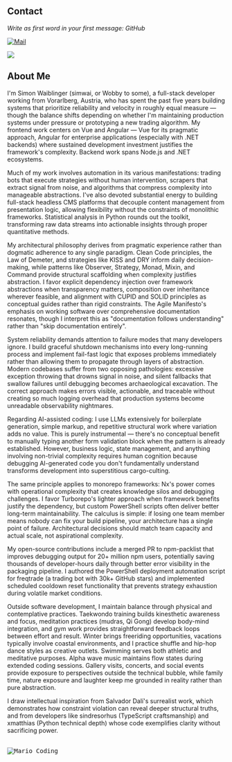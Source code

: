 ## Contact
<i>Write as first word in your first message: GitHub</i>

[![Mail](https://img.shields.io/badge/Mail-simonwaiblinger@wobbit.at-07000C?style=rounded&logo=gmail&logoColor=DCBEFF&labelColor=1F1924)](mailto:simonwaiblinger@wobbit.at)

<img src="https://github-readme-stats.vercel.app/api/top-langs/?username=simwai&hide_progress=true&bg_color=07000C&text_color=DCBEFF&title_color=DCBEFF&border_color=DCBEFF" />

## About Me
I'm Simon Waiblinger (simwai, or Wobby to some), a full-stack developer working from Vorarlberg, Austria, who has spent the past five years building systems that prioritize reliability and velocity in roughly equal measure — though the balance shifts depending on whether I'm maintaining production systems under pressure or prototyping a new trading algorithm. My frontend work centers on Vue and Angular — Vue for its pragmatic approach, Angular for enterprise applications (especially with .NET backends) where sustained development investment justifies the framework's complexity. Backend work spans Node.js and .NET ecosystems.

Much of my work involves automation in its various manifestations: trading bots that execute strategies without human intervention, scrapers that extract signal from noise, and algorithms that compress complexity into manageable abstractions. I've also devoted substantial energy to building full-stack headless CMS platforms that decouple content management from presentation logic, allowing flexibility without the constraints of monolithic frameworks. Statistical analysis in Python rounds out the toolkit, transforming raw data streams into actionable insights through proper quantitative methods.

My architectural philosophy derives from pragmatic experience rather than dogmatic adherence to any single paradigm. Clean Code principles, the Law of Demeter, and strategies like KISS and DRY inform daily decision-making, while patterns like Observer, Strategy, Monad, Mixin, and Command provide structural scaffolding when complexity justifies abstraction. I favor explicit dependency injection over framework abstractions when transparency matters, composition over inheritance wherever feasible, and alignment with CUPID and SOLID principles as conceptual guides rather than rigid constraints. The Agile Manifesto's emphasis on working software over comprehensive documentation resonates, though I interpret this as "documentation follows understanding" rather than "skip documentation entirely".

System reliability demands attention to failure modes that many developers ignore. I build graceful shutdown mechanisms into every long-running process and implement fail-fast logic that exposes problems immediately rather than allowing them to propagate through layers of abstraction. Modern codebases suffer from two opposing pathologies: excessive exception throwing that drowns signal in noise, and silent fallbacks that swallow failures until debugging becomes archaeological excavation. The correct approach makes errors visible, actionable, and traceable without creating so much logging overhead that production systems become unreadable observability nightmares.

Regarding AI-assisted coding: I use LLMs extensively for boilerplate generation, simple markup, and repetitive structural work where variation adds no value. This is purely instrumental — there's no conceptual benefit to manually typing another form validation block when the pattern is already established. However, business logic, state management, and anything involving non-trivial complexity requires human cognition because debugging AI-generated code you don't fundamentally understand transforms development into superstitious cargo-culting.

The same principle applies to monorepo frameworks: Nx's power comes with operational complexity that creates knowledge silos and debugging challenges. I favor Turborepo's lighter approach when framework benefits justify the dependency, but custom PowerShell scripts often deliver better long-term maintainability. The calculus is simple: if losing one team member means nobody can fix your build pipeline, your architecture has a single point of failure. Architectural decisions should match team capacity and actual scale, not aspirational complexity.

My open-source contributions include a merged PR to npm-packlist that improves debugging output for 20+ million npm users, potentially saving thousands of developer-hours daily through better error visibility in the packaging pipeline. I authored the PowerShell deployment automation script for freqtrade (a trading bot with 30k+ GitHub stars) and implemented scheduled cooldown reset functionality that prevents strategy exhaustion during volatile market conditions.

Outside software development, I maintain balance through physical and contemplative practices. Taekwondo training builds kinesthetic awareness and focus, meditation practices (mudras, Qi Gong) develop body-mind integration, and gym work provides straightforward feedback loops between effort and result. Winter brings freeriding opportunities, vacations typically involve coastal environments, and I practice shuffle and hip-hop dance styles as creative outlets. Swimming serves both athletic and meditative purposes. Alpha wave music maintains flow states during extended coding sessions. Gallery visits, concerts, and social events provide exposure to perspectives outside the technical bubble, while family time, nature exposure and laughter keep me grounded in reality rather than pure abstraction.

I draw intellectual inspiration from Salvador Dalí's surrealist work, which demonstrates how constraint violation can reveal deeper structural truths, and from developers like sindresorhus (TypeScript craftsmanship) and xmatthias (Python technical depth) whose code exemplifies clarity without sacrificing power.

<br />
<kbd>
<img src="https://simonwaiblinger.de/mario-coding.gif" alt="Mario Coding" />
</kbd>
<br />
